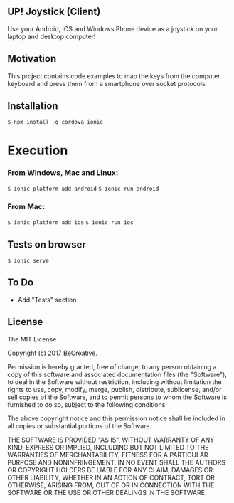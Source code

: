 ## UP! Joystick (Client)

Use your Android, iOS and Windows Phone device as a joystick on your laptop and desktop computer!

## Motivation

This project contains code examples to map the keys from the computer keyboard and press them from a smartphone over socket protocols.

## Installation

`$ npm install -g cordova ionic`

# Execution

### From Windows, Mac and Linux:

`$ ionic platform add android`
`$ ionic run android`

### From Mac:

`$ ionic platform add ios`
`$ ionic run ios`

## Tests on browser

`$ ionic serve`

## To Do

* Add "Tests" section

## License

The MIT License

Copyright (c) 2017 <a href="http://becreative.com.br/" target="_blank">BeCreative</a>.

Permission is hereby granted, free of charge, to any person obtaining a copy
of this software and associated documentation files (the "Software"), to deal
in the Software without restriction, including without limitation the rights
to use, copy, modify, merge, publish, distribute, sublicense, and/or sell
copies of the Software, and to permit persons to whom the Software is
furnished to do so, subject to the following conditions:

The above copyright notice and this permission notice shall be included in
all copies or substantial portions of the Software.

THE SOFTWARE IS PROVIDED "AS IS", WITHOUT WARRANTY OF ANY KIND, EXPRESS OR
IMPLIED, INCLUDING BUT NOT LIMITED TO THE WARRANTIES OF MERCHANTABILITY,
FITNESS FOR A PARTICULAR PURPOSE AND NONINFRINGEMENT. IN NO EVENT SHALL THE
AUTHORS OR COPYRIGHT HOLDERS BE LIABLE FOR ANY CLAIM, DAMAGES OR OTHER
LIABILITY, WHETHER IN AN ACTION OF CONTRACT, TORT OR OTHERWISE, ARISING FROM,
OUT OF OR IN CONNECTION WITH THE SOFTWARE OR THE USE OR OTHER DEALINGS IN
THE SOFTWARE.
